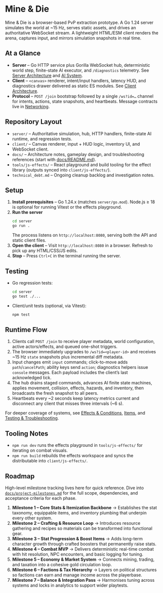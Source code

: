 # Mine & Die

Mine & Die is a browser-based PvP extraction prototype. A Go 1.24 server simulates the world at ~15 Hz, serves static assets, and drives an authoritative WebSocket stream. A lightweight HTML/ESM client renders the arena, captures input, and mirrors simulation snapshots in real time.

## At a Glance
- **Server** – Go HTTP service plus Gorilla WebSocket hub, deterministic world step, finite-state AI executor, and `/diagnostics` telemetry. See [Server Architecture](docs/architecture/server.md) and [AI System](docs/architecture/ai.md).
- **Client** – `<canvas>` renderer, intent/input handlers, latency HUD, and diagnostics drawer delivered as static ES modules. See [Client Architecture](docs/architecture/client.md).
- **Protocol** – `POST /join` bootstrap followed by a single `/ws?id=…` channel for intents, actions, state snapshots, and heartbeats. Message contracts live in [Networking](docs/architecture/networking.md).

## Repository Layout
- `server/` – Authoritative simulation, hub, HTTP handlers, finite-state AI runtime, and regression tests.
- `client/` – Canvas renderer, input + HUD logic, inventory UI, and WebSocket client.
- `docs/` – Architecture notes, gameplay design, and troubleshooting references (start with [docs/README.md](docs/README.md)).
- `tools/js-effects/` – React playground and build tooling for the effect library (outputs synced into `client/js-effects/`).
- `technical_debt.md` – Ongoing cleanup backlog and investigation notes.

## Setup
1. **Install prerequisites** – Go 1.24.x (matches `server/go.mod`). Node.js ≥ 18 is optional for running Vitest or the effects playground.
2. **Run the server**
   ```bash
   cd server
   go run .
   ```
   The process listens on `http://localhost:8080`, serving both the API and static client files.
3. **Open the client** – Visit `http://localhost:8080` in a browser. Refresh to pick up any HTML/CSS/JS edits.
4. **Stop** – Press `Ctrl+C` in the terminal running the server.

## Testing
- Go regression tests:
  ```bash
  cd server
  go test ./...
  ```
- Client/unit tests (optional, via Vitest):
  ```bash
  npm test
  ```

## Runtime Flow
1. Clients call `POST /join` to receive player metadata, world configuration, active actors/effects, and queued one-shot triggers.
2. The browser immediately upgrades to `/ws?id=<player-id>` and receives ~15 Hz `state` snapshots plus incremental diff metadata.
3. Input changes emit `input` commands; click-to-move adds `path`/`cancelPath`; ability keys send `action`; diagnostics helpers issue `console` messages. Each payload includes the client’s last acknowledged tick.
4. The hub drains staged commands, advances AI finite state machines, applies movement, collision, effects, hazards, and inventory, then broadcasts the fresh snapshot to all peers.
5. Heartbeats every ~2 seconds keep latency metrics current and disconnect any client that misses three intervals (~6 s).

For deeper coverage of systems, see [Effects & Conditions](docs/architecture/effects.md), [Items](docs/architecture/items.md), and [Testing & Troubleshooting](docs/architecture/testing.md).

## Tooling Notes
- `npm run dev` runs the effects playground in `tools/js-effects/` for iterating on combat visuals.
- `npm run build` rebuilds the effects workspace and syncs the distributable into `client/js-effects/`.

## Roadmap
High-level milestone tracking lives here for quick reference. Dive into
[`docs/project-milestones.md`](docs/project-milestones.md) for the full scope,
dependencies, and acceptance criteria for each phase.

1. **Milestone 1 – Core Stats & Itemization Backbone** → Establishes the stat
   taxonomy, equippable items, and inventory plumbing that underpin every other
   system.
2. **Milestone 2 – Crafting & Resource Loop** → Introduces resource gathering
   and recipes so materials can be transformed into functional gear.
3. **Milestone 3 – Stat Progression & Boost Items** → Adds long-term character
   growth through crafted boosters that permanently raise stats.
4. **Milestone 4 – Combat MVP** → Delivers deterministic real-time combat with
   hit resolution, NPC encounters, and basic logging for tuning.
5. **Milestone 5 – Economy & Market System** → Connects mining, trading, and
   taxation into a cohesive gold circulation loop.
6. **Milestone 6 – Factions & Tax Hierarchy** → Layers on political structures
   so factions can earn and manage income across the playerbase.
7. **Milestone 7 – Balance & Integration Pass** → Harmonises tuning across
   systems and locks in analytics to support wider playtests.
